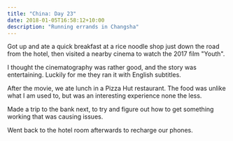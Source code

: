 ```yaml
---
title: "China: Day 23"
date: 2018-01-05T16:58:12+10:00
description: "Running errands in Changsha"
---
```

Got up and ate a quick breakfast at a rice noodle shop just down the road from the hotel, then visited a nearby cinema to watch the 2017 film "Youth".

I thought the cinematography was rather good, and the story was entertaining. Luckily for me they ran it with English subtitles.

After the movie, we ate lunch in a Pizza Hut restaurant. The food was unlike what I am used to, but was an interesting experience none the less.

Made a trip to the bank next, to try and figure out how to get something working that was causing issues.

Went back to the hotel room afterwards to recharge our phones.
